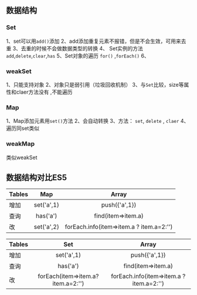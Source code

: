 ## 数据结构

### Set
1、set可以用`add()`添加
2、add添加重复元素不报错，但是不会生效，可用来去重
3、去重的时候不会做数据类型的转换
4、 Set实例的方法  `add`,`delete`,`clear`,`has`
5、Set对象的遍历 `for()` ,`forEach()`
6、
 
 ### weakSet
 1、只能支持对象
 2、对象只是弱引用（垃圾回收机制）
 3、与`Set`比较，size等属性和claer方法没有 ,不能遍历
 
 ### Map
 1、Map添加元素用`set()`方法
 2、会自动转换
 3、方法： `set`, `delete` , `claer`
 4、遍历同set类似
 
  ### weakMap
  类似weakSet 
  
  
  ## 数据结构对比ES5
  
| Tables        | Map           | Array |
| ------------- |:-------------:|:-----:|
| 增加     | set('a',1)| push({'a',1}) |
| 查询      | has('a')|   find(item=>item.a) |
| 改       | set('a',2)      |    forEach.info(item=>item.a ? item.a=2:'') | 删除      | delete('a')|   findIndex(item=>item.a)  array.splice(index,1) |

| Tables        | Set           | Array |
| ------------- |:-------------:|:-----:|
| 增加     | set('a',1)| push({'a',1}) |
| 查询      | has('a')|   find(item=>item.a) |
| 改       | forEach(item=>item.a?item.a=2:'')      |    forEach.info(item=>item.a ? item.a=2:'') | 删除      | delete('a')|   findIndex(item=>item.a)  array.splice(index,1) |



